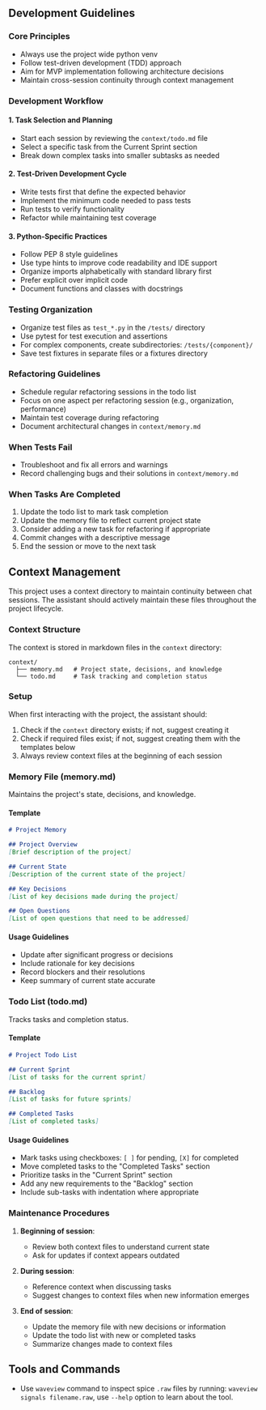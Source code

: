 ## Development Guidelines

### Core Principles
- Always use the project wide python venv
- Follow test-driven development (TDD) approach
- Aim for MVP implementation following architecture decisions
- Maintain cross-session continuity through context management

### Development Workflow

#### 1. Task Selection and Planning
- Start each session by reviewing the `context/todo.md` file
- Select a specific task from the Current Sprint section
- Break down complex tasks into smaller subtasks as needed

#### 2. Test-Driven Development Cycle
- Write tests first that define the expected behavior
- Implement the minimum code needed to pass tests
- Run tests to verify functionality
- Refactor while maintaining test coverage

#### 3. Python-Specific Practices
- Follow PEP 8 style guidelines
- Use type hints to improve code readability and IDE support
- Organize imports alphabetically with standard library first
- Prefer explicit over implicit code
- Document functions and classes with docstrings

### Testing Organization
- Organize test files as `test_*.py` in the `/tests/` directory
- Use pytest for test execution and assertions
- For complex components, create subdirectories: `/tests/{component}/`
- Save test fixtures in separate files or a fixtures directory

### Refactoring Guidelines
- Schedule regular refactoring sessions in the todo list
- Focus on one aspect per refactoring session (e.g., organization, performance)
- Maintain test coverage during refactoring
- Document architectural changes in `context/memory.md`

### When Tests Fail
- Troubleshoot and fix all errors and warnings
- Record challenging bugs and their solutions in `context/memory.md`

### When Tasks Are Completed
1. Update the todo list to mark task completion
2. Update the memory file to reflect current project state
3. Consider adding a new task for refactoring if appropriate
4. Commit changes with a descriptive message
5. End the session or move to the next task

## Context Management

This project uses a context directory to maintain continuity between chat sessions. The assistant should actively maintain these files throughout the project lifecycle.

### Context Structure

The context is stored in markdown files in the `context` directory:

```
context/
  ├── memory.md   # Project state, decisions, and knowledge
  └── todo.md     # Task tracking and completion status
```

### Setup

When first interacting with the project, the assistant should:

1. Check if the `context` directory exists; if not, suggest creating it
2. Check if required files exist; if not, suggest creating them with the templates below
3. Always review context files at the beginning of each session

### Memory File (memory.md)

Maintains the project's state, decisions, and knowledge.

#### Template

```markdown
# Project Memory

## Project Overview
[Brief description of the project]

## Current State
[Description of the current state of the project]

## Key Decisions
[List of key decisions made during the project]

## Open Questions
[List of open questions that need to be addressed]
```

#### Usage Guidelines

- Update after significant progress or decisions
- Include rationale for key decisions
- Record blockers and their resolutions
- Keep summary of current state accurate

### Todo List (todo.md)

Tracks tasks and completion status.

#### Template

```markdown
# Project Todo List

## Current Sprint
[List of tasks for the current sprint]

## Backlog
[List of tasks for future sprints]

## Completed Tasks
[List of completed tasks]
```

#### Usage Guidelines

- Mark tasks using checkboxes: `[ ]` for pending, `[X]` for completed
- Move completed tasks to the "Completed Tasks" section
- Prioritize tasks in the "Current Sprint" section
- Add any new requirements to the "Backlog" section
- Include sub-tasks with indentation where appropriate

### Maintenance Procedures

1. **Beginning of session**:
   - Review both context files to understand current state
   - Ask for updates if context appears outdated

2. **During session**:
   - Reference context when discussing tasks
   - Suggest changes to context files when new information emerges

3. **End of session**:
   - Update the memory file with new decisions or information
   - Update the todo list with new or completed tasks
   - Summarize changes made to context files

## Tools and Commands

- Use `waveview` command to inspect spice `.raw` files by running: `waveview signals filename.raw`, use `--help` option to learn about the tool.